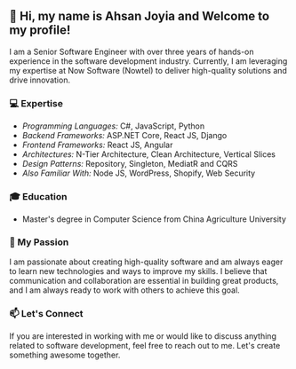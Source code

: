 ## 👋 Hi, my name is Ahsan Joyia and Welcome to my profile!

I am a Senior Software Engineer with over three years of hands-on experience in the software development industry. Currently, I am leveraging my expertise at Now Software (Nowtel) to deliver high-quality solutions and drive innovation.

### 💻 Expertise

- *Programming Languages:* C#, JavaScript, Python
- *Backend Frameworks:* ASP.NET Core, React JS, Django
- *Frontend Frameworks:* React JS, Angular
- *Architectures:* N-Tier Architecture, Clean Architecture, Vertical Slices
- *Design Patterns:* Repository, Singleton, MediatR and CQRS 
- *Also Familiar With:* Node JS, WordPress, Shopify, Web Security

### 🎓 Education

- Master's degree in Computer Science from China Agriculture University

### 🚀 My Passion

I am passionate about creating high-quality software and am always eager to learn new technologies and ways to improve my skills. I believe that communication and collaboration are essential in building great products, and I am always ready to work with others to achieve this goal.

### 📫 Let's Connect

If you are interested in working with me or would like to discuss anything related to software development, feel free to reach out to me. Let's create something awesome together.
